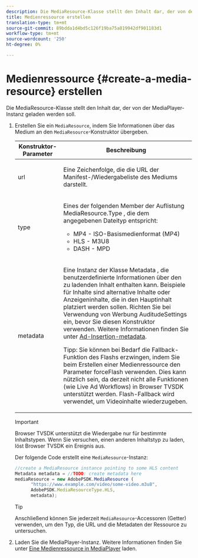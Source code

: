 ```yaml
---
description: Die MediaResource-Klasse stellt den Inhalt dar, der von der MediaPlayer-Instanz geladen werden soll.
title: Medienressource erstellen
translation-type: tm+mt
source-git-commit: 89bdda1d4bd5c126f19ba75a819942df901183d1
workflow-type: tm+mt
source-wordcount: '250'
ht-degree: 0%

---
```



# Medienressource {#create-a-media-resource} erstellen

Die MediaResource-Klasse stellt den Inhalt dar, der von der MediaPlayer-Instanz geladen werden soll.

1. Erstellen Sie ein `MediaResource`, indem Sie Informationen über das Medium an den `MediaResource`-Konstruktor übergeben.

   <table id="table_DD0D5D9129D54F73881399B9B4FF546A"> 
    <thead> 
    <tr> 
    <th colname="col1" class="entry"> Konstruktor-Parameter </th> 
    <th colname="col2" class="entry"> Beschreibung </th> 
    </tr> 
    </thead>
    <tbody> 
    <tr> 
    <td colname="col1"> <p>url </p> </td> 
    <td colname="col2"> <p>Eine Zeichenfolge, die die URL der Manifest-/Wiedergabeliste des Mediums darstellt. </p> </td> 
    </tr> 
    <tr> 
    <td colname="col1"> <p>type </p> </td> 
    <td colname="col2"> <p>Eines der folgenden Member der Auflistung <span class="codeph"> MediaResource.Type </span>, die dem angegebenen Dateityp entspricht: </p> <p> 
    <ul id="ul_E9689FA06DC94BF4848F16E1F2F01A59"> 
    <li id="li_83A14B96CDC648C6AF6F5FA745343E1F"> <span class="codeph"> MP4  </span> - ISO-Basismedienformat (MP4) </li> 
    <li id="li_FCD355151515412D9A78C3815DD09129"> <span class="codeph"> HLS  </span> - M3U8 </li> 
    <li id="li_9D3D306D49264830AC6EFB1F49524A3B"> <span class="codeph"> DASH  </span> - MPD </li> 
    </ul> </p> <p></p> </td> 
    </tr> 
    <tr> 
    <td colname="col1"> <p>metadata </p> </td> 
    <td colname="col2"> <p>Eine Instanz der Klasse <span class="codeph"> Metadata </span>, die benutzerdefinierte Informationen über den zu ladenden Inhalt enthalten kann. Beispiele für Inhalte sind alternative Inhalte oder Anzeigeninhalte, die in den Hauptinhalt platziert werden sollen. Richten Sie bei Verwendung von Werbung <span class="codeph"> AuditudeSettings </span> ein, bevor Sie diesen Konstruktor verwenden. Weitere Informationen finden Sie unter <a href="../../ad-insertion/ad-insertion-metadata/c-psdk-browser-tvsdk-2.4-ad-insertion-metadata.md">Ad-Insertion-metadata</a>. </p> <p>Tipp:  Sie können bei Bedarf die Fallback-Funktion des Flashs erzwingen, indem Sie beim Erstellen einer Medienressource den Parameter <span class="codeph"> forceFlash </span> verwenden. Dies kann nützlich sein, da derzeit nicht alle Funktionen (wie Live Ad Workflows) in Browser TVSDK unterstützt werden. Flash-Fallback wird verwendet, um Videoinhalte wiederzugeben. </p> </td> 
    </tr> 
    </tbody> 
   </table>

   >[!IMPORTANT]
   >
   >Browser TVSDK unterstützt die Wiedergabe nur für bestimmte Inhaltstypen. Wenn Sie versuchen, einen anderen Inhaltstyp zu laden, löst Browser TVSDK ein Ereignis aus.

   Der folgende Code erstellt eine `MediaResource`-Instanz:

   ```js
   //create a MediaResource instance pointing to some HLS content 
   Metadata metadata = //TODO: create metadata here 
   mediaResource = new AdobePSDK.MediaResource ( 
         "https://www.example.com/video/some-video.m3u8", 
         AdobePSDK.MediaResourceType.HLS,  
         metadata);
   ```

   >[!TIP]
   >
   >Anschließend können Sie jederzeit `MediaResource`-Accessoren (Getter) verwenden, um den Typ, die URL und die Metadaten der Ressource zu untersuchen.

1. Laden Sie die MediaPlayer-Instanz. Weitere Informationen finden Sie unter [Eine Medienressource in MediaPlayer](../../content-playback-options-browser-tvsdk/mediaplayer-initialize-for-video/t-psdk-browser-tvsdk-2.4-media-resource-load.md) laden.

